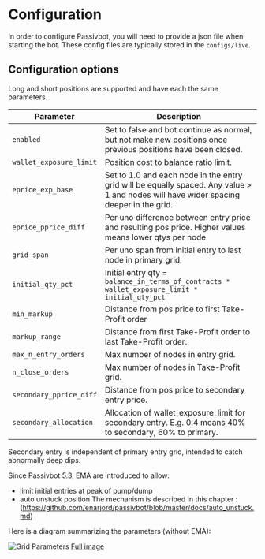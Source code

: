 # Configuration

In order to configure Passivbot, you will need to provide a json file when starting the bot.
These config files are typically stored in the `configs/live`.

## Configuration options

Long and short positions are supported and have each the same parameters.

| Parameter                  | Description
| -------------------------- | ------------- |
| `enabled`                  | Set to false and bot continue as normal, but not make new positions once previous positions have been closed.
| `wallet_exposure_limit`                | Position cost to balance ratio limit.
| `eprice_exp_base`          | Set to 1.0 and each node in the entry grid will be equally spaced.  Any value > 1 and nodes will have wider spacing deeper in the grid.
| `eprice_pprice_diff`       | Per uno difference between entry price and resulting pos price.  Higher values means lower qtys per node
| `grid_span`                | Per uno span from initial entry to last node in primary grid.
| `initial_qty_pct`          | Initial entry qty = `balance_in_terms_of_contracts * wallet_exposure_limit * initial_qty_pct`
| `min_markup`               | Distance from pos price to first Take-Profit order
| `markup_range`             | Distance from first Take-Profit order to last Take-Profit order.
| `max_n_entry_orders`       | Max number of nodes in entry grid.
| `n_close_orders`           | Max number of nodes in Take-Profit grid.
| `secondary_pprice_diff`    | Distance from pos price to secondary entry price. 
| `secondary_allocation` | Allocation of wallet_exposure_limit for secondary entry.  E.g. 0.4 means 40% to secondary, 60% to primary.


Secondary entry is independent of primary entry grid, intended to catch abnormally deep dips.

Since Passivbot 5.3, EMA are introduced to allow:
* limit initial entries at peak of pump/dump
* auto unstuck position
The mechanism is described in this chapter : (https://github.com/enarjord/passivbot/blob/master/docs/auto_unstuck.md)

Here is a diagram summarizing the parameters (without EMA):

![Grid Parameters](images/passivbot_grid_parameters.jpeg)
[Full image](images/passivbot_grid_parameters.jpeg)
